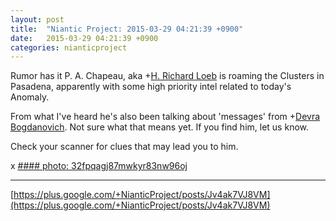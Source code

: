 ```yaml
---
layout: post
title:  "Niantic Project: 2015-03-29 04:21:39 +0900"
date:   2015-03-29 04:21:39 +0900
categories: nianticproject
---
```

Rumor has it P. A. Chapeau, aka +[H. Richard Loeb](https://plus.google.com/117506125229608138804 "") is roaming the Clusters in Pasadena, apparently with some high priority intel related to today's Anomaly.

From what I've heard he's also been talking about 'messages' from +[Devra Bogdanovich](https://plus.google.com/102598577258553073047 ""). Not sure what that means yet. If you find him, let us know.

Check your scanner for clues that may lead you to him.

x
[#### photo: 32fpqagj87mwkyr83nw96oj](https://lh3.googleusercontent.com/-IS2xbk5eUCg/VRb_AhMbsSI/AAAAAAAAfoo/L8oJcrYDdX4/w800-h801/chapeau.jpg "")
- - -
[https://plus.google.com/+NianticProject/posts/Jv4ak7VJ8VM](https://plus.google.com/+NianticProject/posts/Jv4ak7VJ8VM)
